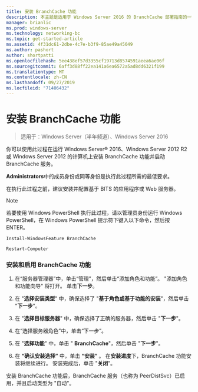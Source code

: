 ```yaml
---
title: 安装 BranchCache 功能
description: 本主题是适用于 Windows Server 2016 的 BranchCache 部署指南的一部分，它演示了如何在分布式和托管缓存模式下部署 BranchCache，以优化分支机构中的 WAN 带宽使用情况
manager: brianlic
ms.prod: windows-server
ms.technology: networking-bc
ms.topic: get-started-article
ms.assetid: 4f31dc61-2dbe-4c7e-b3f9-85ae49a45049
ms.author: pashort
author: shortpatti
ms.openlocfilehash: 5ee438ef57d3355cf19713d8574591aeea6ae06f
ms.sourcegitcommit: 6aff3d88ff22ea141a6ea6572a5ad8dd6321f199
ms.translationtype: MT
ms.contentlocale: zh-CN
ms.lasthandoff: 09/27/2019
ms.locfileid: "71406432"
---
```

# <a name="install-the-branchcache-feature"></a>安装 BranchCache 功能

>适用于：Windows Server（半年频道）、Windows Server 2016

你可以使用此过程在运行 Windows Server&reg; 2016、Windows Server 2012 R2 或 Windows Server 2012 的计算机上安装 BranchCache 功能并启动 BranchCache 服务。  
  
**Administrators**中的成员身份或同等身份是执行此过程所需的最低要求。  
  
在执行此过程之前，建议安装并配置基于 BITS 的应用程序或 Web 服务器。  
  
> [!NOTE]  
> 若要使用 Windows PowerShell 执行此过程，请以管理员身份运行 Windows PowerShell，在 Windows PowerShell 提示符下键入以下命令，然后按 ENTER。  
>   
> `Install-WindowsFeature BranchCache`  
>   
> `Restart-Computer`  
  
### <a name="to-install-and-enable-the-branchcache-feature"></a>安装和启用 BranchCache 功能  
  
1.  在“服务器管理器”中，单击“管理”，然后单击“添加角色和功能”。 "添加角色和功能向导" 将打开。 单击**下一步**。  
  
2.  在 "**选择安装类型**" 中，确保选择了 "**基于角色或基于功能的安装**"，然后单击 "**下一步**"。  
  
3.  在 "**选择目标服务器**" 中，确保选择了正确的服务器，然后单击 "**下一步**"。  
  
4.  在“选择服务器角色”中，单击“下一步”。  
  
5.  在 "**选择功能**" 中，单击 " **BranchCache**"，然后单击 "**下一步**"。  
  
6.  在 **“确认安装选择”** 中，单击 **“安装”** 。 在**安装进度**下，BranchCache 功能安装将继续进行。 安装完成后，单击 "**关闭**"。  
  
安装 BranchCache 功能后，BranchCache 服务（也称为 PeerDistSvc）已启用，并且启动类型为 "自动"。  
  


